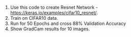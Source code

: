 1. Use this code to create Resnet Network - https://keras.io/examples/cifar10_resnet/. 
2. Train on CIFAR10 data. 
3. Run for 50 Epochs and cross 88% Validation Accuracy
4. Show GradCam results for 10 images.